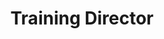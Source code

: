 ---
name: "Evan He"
group: "dev board"
title: "Training Director"
graduating_year: 2024
img: "ehe.jpg"
github: "evanhe1"
email: "evanhe27@gmail.com"
pronouns: "he/him"

positions:
  - year: 2022-2023
    title: Training Director
---